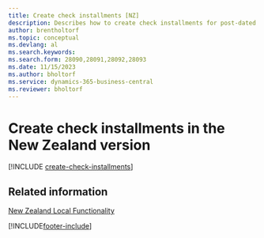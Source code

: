 ```yaml
---
title: Create check installments [NZ]
description: Describes how to create check installments for post-dated checks in the New Zealand version.
author: brentholtorf
ms.topic: conceptual
ms.devlang: al
ms.search.keywords:
ms.search.form: 28090,28091,28092,28093
ms.date: 11/15/2023
ms.author: bholtorf
ms.service: dynamics-365-business-central
ms.reviewer: bholtorf
---
```

# Create check installments in the New Zealand version

[!INCLUDE [create-check-installments](../includes/AUNZ/create-check-installments.md)]

## Related information

[New Zealand Local Functionality](new-zealand-local-functionality.md)


[!INCLUDE[footer-include](../../includes/footer-banner.md)]